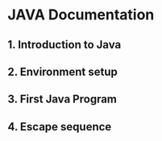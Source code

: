 # JAVA Documentation

## 1. Introduction to Java

## 2. Environment setup

## 3. First Java Program

## 4. Escape sequence
